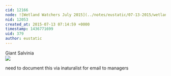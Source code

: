 ```yaml
---
cid: 12166
node: ![Wetland Watchers July 2015](../notes/eustatic/07-13-2015/wetlands-watchers-july-2015)
nid: 12053
created_at: 2015-07-13 07:14:59 +0000
timestamp: 1436771699
uid: 379
author: eustatic
---
```


Giant Salvinia <br>
<img src="https://farm4.staticflickr.com/3757/19628104186_e250f01926_n.jpg">

need to document this via inaturalist for email to managers